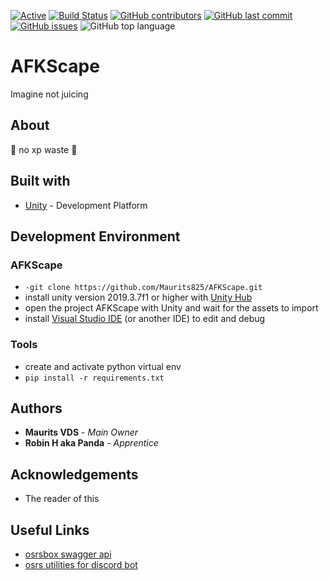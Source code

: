 [![Active](http://img.shields.io/badge/Status-Active-green.svg)](https://github.com/Maurits825/AFKScape) 
[![Build Status](https://travis-ci.com/Maurits825/AFKScape.svg?token=acwEp1UszjMQRSRycTzp&branch=master)](https://travis-ci.com/Maurits825/AFKScape)
[![GitHub contributors](https://img.shields.io/github/contributors/Maurits825/AFKScape)](https://github.com/Maurits825/AFKScape/graphs/contributors) 
[![GitHub last commit](https://img.shields.io/github/last-commit/Maurits825/AFKSCape)](https://github.com/Maurits825/AFKScape/commits/master) 
[![GitHub issues](https://img.shields.io/github/issues-raw/Maurits825/AFKSCape)](https://github.com/Maurits825/AFKScape/issues)
![GitHub top language](https://img.shields.io/github/languages/top/maurits825/afkscape)

# AFKScape
Imagine not juicing

## About
:rocket: no xp waste :rocket:

## Built with
* [Unity](https://unity.com/) - Development Platform

## Development Environment
### AFKScape
* `-git clone https://github.com/Maurits825/AFKScape.git`
* install unity version 2019.3.7f1 or higher with [Unity Hub](https://unity3d.com/get-unity/download)
* open the project AFKScape with Unity and wait for the assets to import
* install [Visual Studio IDE](https://visualstudio.microsoft.com/downloads/) (or another IDE) to edit and debug
### Tools
* create and activate python virtual env
* `pip install -r requirements.txt`

## Authors
* **Maurits VDS** - *Main Owner*
* **Robin H aka Panda** - *Apprentice*

## Acknowledgements
* The reader of this

## Useful Links
* [osrsbox swagger api](https://api.osrsbox.com/swaggerui)
* [osrs utilities for discord bot](https://github.com/gc/oldschooljs)
